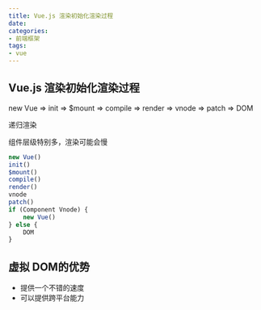 ```yaml
---
title: Vue.js 渲染初始化渲染过程
date: 
categories:
- 前端框架
tags:
- vue
---
```


## Vue.js 渲染初始化渲染过程


new Vue => init => $mount => compile => render => vnode => patch => DOM

递归渲染

组件层级特别多，渲染可能会慢

```javascript
new Vue()
init()
$mount()
compile()
render()
vnode
patch()
if (Component Vnode) {
	new Vue()
} else {
	DOM
}

```

## 虚拟 DOM的优势

* 提供一个不错的速度
* 可以提供跨平台能力





